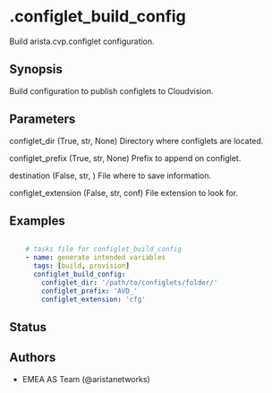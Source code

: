 # .configlet_build_config

Build arista\.cvp\.configlet configuration\.

## Synopsis

Build configuration to publish configlets to Cloudvision\.

## Parameters

  configlet_dir (True, str, None)
    Directory where configlets are located\.

  configlet_prefix (True, str, None)
    Prefix to append on configlet\.

  destination (False, str, )
    File where to save information\.

  configlet_extension (False, str, conf)
    File extension to look for\.

## Examples

```yaml

    # tasks file for configlet_build_config
    - name: generate intended variables
      tags: [build, provision]
      configlet_build_config:
        configlet_dir: '/path/to/configlets/folder/'
        configlet_prefix: 'AVD_'
        configlet_extension: 'cfg'

```

## Status

## Authors

- EMEA AS Team (@aristanetworks)
